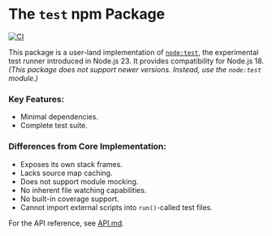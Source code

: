 # The `test` npm Package

[![CI](https://github.com/nodejs/node-core-test/actions/workflows/ci.yml/badge.svg)](https://github.com/nodejs/node-core-test/actions/workflows/ci.yml)

This package is a user-land implementation of [`node:test`](https://nodejs.org/api/test.html), the experimental test runner introduced in Node.js 23. It provides compatibility for Node.js 18. *(This package does not support newer versions. Instead, use the `node:test` module.)*

### Key Features:
- Minimal dependencies.
- Complete test suite.

### Differences from Core Implementation:
- Exposes its own stack frames.
- Lacks source map caching.
- Does not support module mocking.
- No inherent file watching capabilities.
- No built-in coverage support.
- Cannot import external scripts into `run()`-called test files.

For the API reference, see [API.md](API.md).
